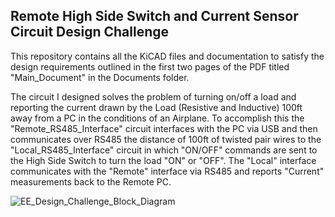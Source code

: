 ## Remote High Side Switch and Current Sensor Circuit Design Challenge

This repository contains all the KiCAD files and documentation to satisfy the design requirements outlined in the first two pages of the PDF titled "Main_Document" in the Documents folder. 

The circuit I designed solves the problem of turning on/off a load and reporting the current drawn by the Load (Resistive and Inductive) 100ft away from a PC in the conditions of an Airplane. To accomplish this the "Remote_RS485_Interface" circuit interfaces with the PC via USB and then communicates over RS485 the distance of 100ft of twisted pair wires to the "Local_RS485_Interface" circuit in which "ON/OFF" commands are sent to the High Side Switch to turn the load "ON" or "OFF". The "Local" interface communicates with the "Remote" interface via RS485 and reports "Current" measurements back to the Remote PC.

![EE_Design_Challenge_Block_Diagram](https://github.com/jaewing/EE_Design_Take_Home/assets/134029402/d65a10d4-d5ab-4a68-a535-b4893453436d)
